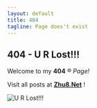 ```yaml
---
layout: default
title: 404
tagline: Page does't exist
---
```

## 404 - U R Lost!!!

Welcome to my **404** ® *Page!*

Visit all posts at **[Zhu8.Net](https://zhu8.net/)** !

![U R Lost!!!](/assets/img/404.png "U R Lost!!!")